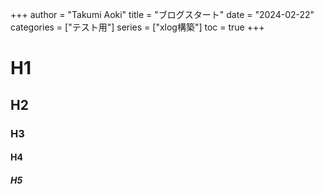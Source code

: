 +++
author = "Takumi Aoki"
title = "ブログスタート"
date = "2024-02-22"
categories = ["テスト用"]
series = ["xlog構築"]
toc =  true
+++

# H1

## H2

### H3

#### H4

##### H5
